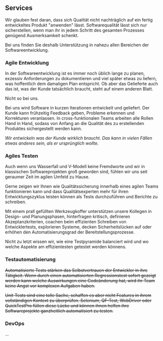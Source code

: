 ## Services

Wir glauben fest daran, dass sich Qualität nicht nachträglich
auf ein fertig entwickeltes Produkt "anwenden" lässt. Softwarequalität lässt 
sich nur sicherstellen, wenn man ihr in jedem Schritt des gesamten Prozesses
genügend Ausmerksamkeit schenkt.

Bei uns finden Sie deshalb Unterstützung in nahezu allen Bereichen der 
Softwareentwicklung. 

### Agile Entwicklung

In der Softwareentwicklung ist es immer noch üblich lange zu planen, exzessiv 
Anforderungen zu dokumentieren und viel später etwas zu liefern, was hoffentlich
dem damaligen Plan entspricht. 
Ob aber das Gelieferte auch das ist, was der Kunde tatsächlich braucht, steht 
auf einem anderen Blatt.

Nicht so bei uns.

Bei uns wird Software in kurzen Iterationen entwickelt und geliefert. Der Kunde
kann frühzeitig Feedback geben, Probleme erkennen und Korrekturen veranlassen. 
In cross-funktionalen Teams arbeiten alle Rollen Hand in Hand, sodass von Anfang
an die Qualität des zu erstellenden Produktes sichergestellt werden kann.

_Wir entwickeln was der Kunde wirklich braucht. Das kann in vielen Fällen etwas
anderes sein, als er ursprünglich wollte._

### Agiles Testen

Auch wenn uns Wasserfall und V-Modell keine Fremdworte und wir in klassischen 
Softwareprojekten groß geworden sind, fühlen wir uns seit geraumer Zeit im agilen 
Umfeld zu Hause.

Gerne zeigen wir Ihnen wie Qualitätssicherung innerhalb eines agilen Teams 
funktionieren kann und dass Qualitätsexperten mehr für ihren Entwicklungszyklus
leisten können als Tests durchzuführen und Berichte zu schreiben. 

Mit einem prall gefüllten Werkzeugkoffer unterstützen unsere 
Kollegen in Design- und Planungsphasen, hinterfragen kritisch, definieren 
Akzeptanzkriterien, coachen beim effizienten Schreiben von Entwicklertests, 
explorieren Systeme, decken Sicherheitslücken auf oder erhöhen den 
Automatisierungsgrad der Bereitstellungsprozesse.

Nicht zu letzt wissen wir, wie eine Testpyramide balanciert wird und wo welche 
Aspekte am effizientesten getestet werden könnens.

### Test­auto­matisierung

~~Automatisierte Tests stärken das Selbstvertrauen der Entwickler in ihre 
Tätigkeit. Wenn durch einen automatisierten Regressionstest sofort gezeigt 
werden kann welche Auswirkungen eine Codeänderung hat, wird ihr Team keine Angst 
vor komplexen Aufgaben haben.~~

~~Unit-Tests sind eine tolle Sache, schaffen es aber nicht Features in ihrem 
vollständigen Kontext zu überprüfen. Selenium, QF-Test, WebDriver oder 
QuickTestPro füllen diese Lücke und können ihnen helfen ihre Softwareprojekte 
ganzheitlich automatisiert zu testen.~~

### DevOps

...

